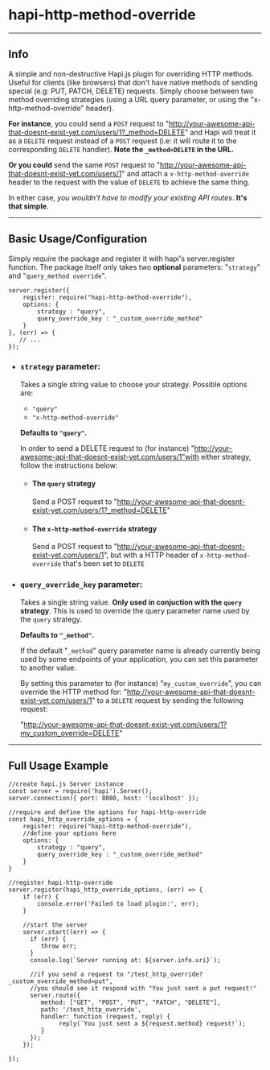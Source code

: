
# hapi-http-method-override
-----
## Info
A simple and non-destructive Hapi.js plugin for overriding HTTP methods. Useful for clients (like browsers) that don't have native methods of sending special (e.g: PUT, PATCH, DELETE) requests. Simply choose between two method overriding strategies (using a URL query parameter, or using the "x-http-method-override" header).



**For instance**, you could send a `POST` request to "http://your-awesome-api-that-doesnt-exist-yet.com/users/1?_method=DELETE" and Hapi will treat it as a `DELETE` request instead of a `POST` request (i.e: it will route it to the corresponding `DELETE` handler). **Note the `_method=DELETE` in the URL.**

**Or you could** send the same `POST` request to "http://your-awesome-api-that-doesnt-exist-yet.com/users/1" and attach a `x-http-method-override` header to the request with the value of `DELETE` to achieve the same thing.

In either case, _you wouldn't have to modify your existing API routes_. **It's that simple**.

----

## Basic Usage/Configuration
Simply require the package and register it with hapi's server.register function. The package itself only takes two **optional** parameters:
"`strategy`" and "`query_method override`".
```
server.register({
    register: require("hapi-http-method-override"),
    options: {
        strategy : "query",
        query_override_key : "_custom_override_method"
    }
}, (err) => {
   // ...
});
```

- ### `strategy` parameter:
   Takes a single string value to choose your strategy. Possible options are:
   - `"query"`
   - `"x-http-method-override"`

   **Defaults to `"query"`.**

   In order to send a DELETE request to (for instance) "http://your-awesome-api-that-doesnt-exist-yet.com/users/1"with either strategy, follow the instructions below:

   - #### The `query` strategy
        Send a POST request to  "http://your-awesome-api-that-doesnt-exist-yet.com/users/1?_method=DELETE"

   - #### The `x-http-method-override` strategy
        Send a POST request to "http://your-awesome-api-that-doesnt-exist-yet.com/users/1", but with a HTTP header of `x-http-method-override` that's been set to `DELETE`


- ### `query_override_key` parameter:
   Takes a single string value. **Only used in conjuction with the `query` strategy**. This is used to override the query parameter name used by the `query` strategy.

   **Defaults to `"_method"`.**

   If the default "`_method`" query parameter name is already currently being used by some endpoints of your application, you can set this parameter to another value.

   By setting this parameter to (for instance) "`my_custom_override`", you can override the HTTP method for:
    "http://your-awesome-api-that-doesnt-exist-yet.com/users/1"
   to a `DELETE` request by sending the following request:

   "http://your-awesome-api-that-doesnt-exist-yet.com/users/1?my_custom_override=DELETE"


-----------------------

## Full Usage Example

```
//create hapi.js Server instance
const server = require('hapi').Server();
server.connection({ port: 8080, host: 'localhost' });

//require and define the options for hapi-http-override
const hapi_http_override_options = {
    register: require("hapi-http-method-override"),
    //define your options here
    options: {
        strategy : "query",
        query_override_key : "_custom_override_method"
    }
}

//register hapi-http-override
server.register(hapi_http_override_options, (err) => {
    if (err) {
        console.error('Failed to load plugin:', err);
    }

    //start the server
    server.start((err) => {
      if (err) {
         throw err;
      }
      console.log(`Server running at: ${server.info.uri}`);

      //if you send a request to "/test_http_override?_custom_override_method=put",
      //you should see it respond with "You just sent a put request!"
      server.route({
         method: ["GET", "POST", "PUT", "PATCH", "DELETE"],
         path: '/test_http_override',
         handler: function (request, reply) {
              reply(`You just sent a ${request.method} request!`);
         }
      });
    });

});
```
